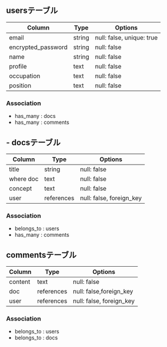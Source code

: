 ## usersテーブル

| Column             | Type   | Options                   |
| -------------------| ------ | ------------------------- |
| email              | string | null: false, unique: true |
| encrypted_password | string | null: false               |
| name               | string | null: false               |
| profile            | text   | null: false               |
| occupation         | text   | null: false               |
| position           | text   | null: false               |

### Association
- has_many : docs
- has_many : comments

## - docsテーブル

| Column     | Type       | Options                 |
| ---------- | ---------- | ----------------------- |
| title      | string     | null: false             |
| where doc  | text       | null: false             |
| concept    | text       | null: false             |
| user       | references | null: false, foreign_key|

### Association
- belongs_to : users
- has_many : comments

## commentsテーブル

| Column     | Type       | Options                 |
| ---------- | ---------- | ----------------------- |
| content    | text       | null: false             |
| doc        | references | null: false,foreign_key |
| user       | references | null: false, foreign_key|

### Association
- belongs_to : users
- belongs_to : docs